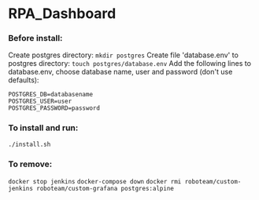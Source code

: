 # RPA_Dashboard

### Before install:
Create postgres directory:
`mkdir postgres`
Create file 'database.env' to postgres directory:
`touch postgres/database.env`
Add the following lines to database.env, choose database name, user and password (don't use defaults):
```
POSTGRES_DB=databasename
POSTGRES_USER=user
POSTGRES_PASSWORD=password
```

### To install and run:
`./install.sh`

### To remove:
`docker stop jenkins`
`docker-compose down`
`docker rmi roboteam/custom-jenkins roboteam/custom-grafana postgres:alpine`
